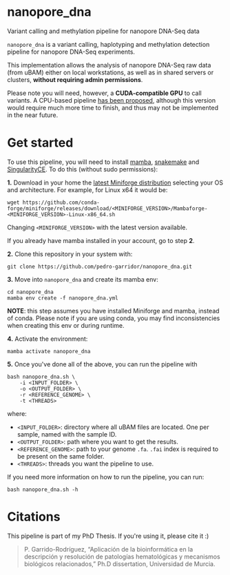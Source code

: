 # nanopore_dna
 Variant calling and methylation pipeline for nanopore DNA-Seq data

`nanopore_dna` is a variant calling, haplotyping and methylation detection pipeline for nanopore DNA-Seq experiments.

This implementation allows the analysis of nanopore DNA-Seq raw data (from uBAM) either on local workstations, as well as in shared servers or clusters, **without requiring admin permissions**.

Please note you will need, however, a **CUDA-compatible GPU** to call variants. A CPU-based pipeline [has been proposed](https://github.com/pedro-garridor/nanopore_dna/issues/3), although this version would require much more time to finish, and thus may not be implemented in the near future.

# Get started

To use this pipeline, you will need to install [mamba](https://mamba.readthedocs.io/en/latest/installation/mamba-installation.html), [snakemake](https://snakemake.readthedocs.io/en/stable/) and [SingularityCE](https://github.com/sylabs/singularity/releases/). To do this (without sudo permissions):

**1.** Download in your home the [latest Miniforge distribution](https://github.com/conda-forge/miniforge/releases/latest/) selecting your OS and architecture. For example, for Linux x64 it would be:
   
   ```
   wget https://github.com/conda-forge/miniforge/releases/download/<MINIFORGE_VERSION>/Mambaforge-<MINIFORGE_VERSION>-Linux-x86_64.sh
   ```
   

Changing `<MINIFORGE_VERSION>` with the latest version available.

   If you already have mamba installed in your account, go to step **2**.

**2.** Clone this repository in your system with:

    
    git clone https://github.com/pedro-garridor/nanopore_dna.git
    

**3.** Move into `nanopore_dna` and create its mamba env:

    
    cd nanopore_dna
    mamba env create -f nanopore_dna.yml

**NOTE**: this step assumes you have installed Miniforge and mamba, instead of conda. Please note if you are using conda, you may find inconsistencies when creating this env or during runtime.
    

**4.** Activate the environment:

    mamba activate nanopore_dna

**5.** Once you've done all of the above, you can run the pipeline with

    
    bash nanopore_dna.sh \
        -i <INPUT_FOLDER> \
        -o <OUTPUT_FOLDER> \
        -r <REFERENCE_GENOME> \
        -t <THREADS>
    

where:

- `<INPUT_FOLDER>`: directory where all uBAM files are located. One per sample, named with the sample ID.
- `<OUTPUT_FOLDER>`: path where you want to get the results.
- `<REFERENCE_GENOME>`: path to your genome `.fa`. `.fai` index is required to be present on the same folder.
- `<THREADS>`: threads you want the pipeline to use.

If you need more information on how to run the pipeline, you can run:

    
    bash nanopore_dna.sh -h
    

# Citations

This pipeline is part of my PhD Thesis. If you're using it, please cite it :)

> P. Garrido-Rodríguez, “Aplicación de la bioinformática en la descripción y resolución de patologías hematológicas y mecanismos biológicos relacionados,” Ph.D dissertation, Universidad de Murcia.
